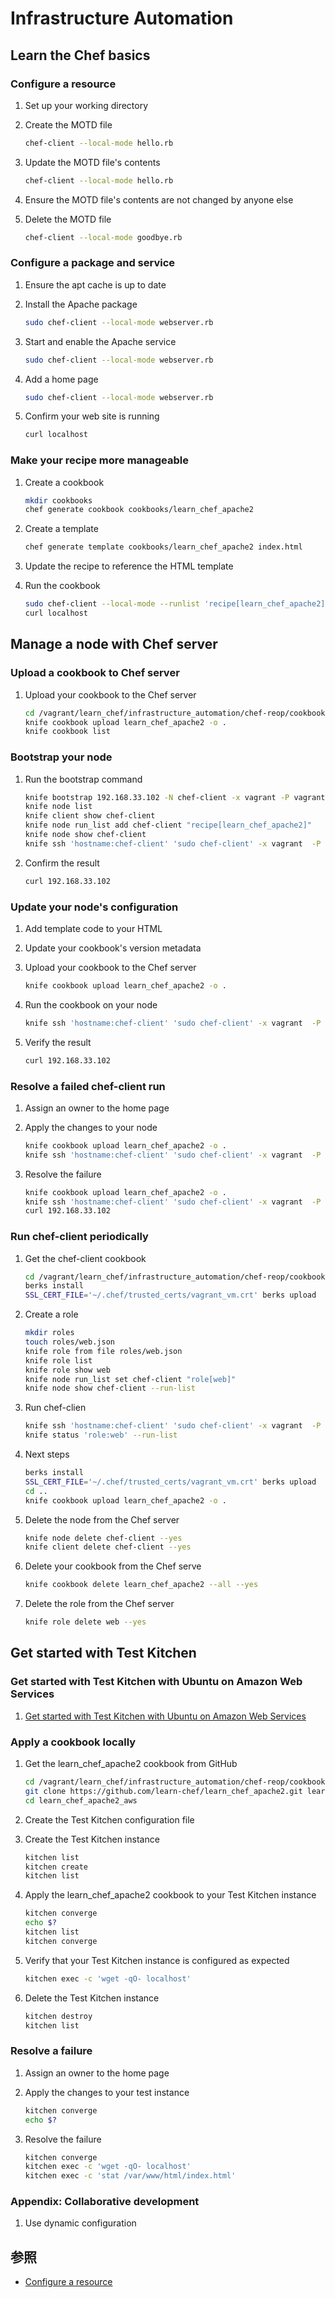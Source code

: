 # Infrastructure Automation
## Learn the Chef basics
### Configure a resource
1. Set up your working directory

1. Create the MOTD file
   ```bash
   chef-client --local-mode hello.rb
   ```
1. Update the MOTD file's contents
   ```bash
   chef-client --local-mode hello.rb
   ```
1. Ensure the MOTD file's contents are not changed by anyone else

1. Delete the MOTD file
   ```bash
   chef-client --local-mode goodbye.rb
   ```
   
### Configure a package and service
1. Ensure the apt cache is up to date   
   
1. Install the Apache package
   ```bash
   sudo chef-client --local-mode webserver.rb
   ```   

1. Start and enable the Apache service
   ```bash
   sudo chef-client --local-mode webserver.rb
   ```      

1. Add a home page
   ```bash
   sudo chef-client --local-mode webserver.rb
   ```
   
1. Confirm your web site is running
   ```bash
   curl localhost
   ```         

### Make your recipe more manageable
1. Create a cookbook
   ```bash
   mkdir cookbooks
   chef generate cookbook cookbooks/learn_chef_apache2
   ```

1. Create a template
   ```bash
   chef generate template cookbooks/learn_chef_apache2 index.html
   ```
   
1. Update the recipe to reference the HTML template

1. Run the cookbook
   ```bash
   sudo chef-client --local-mode --runlist 'recipe[learn_chef_apache2]'
   curl localhost
   ```

## Manage a node with Chef server
### Upload a cookbook to Chef server
1. Upload your cookbook to the Chef server
   ```bash
   cd /vagrant/learn_chef/infrastructure_automation/chef-reop/cookbooks/   
   knife cookbook upload learn_chef_apache2 -o .
   knife cookbook list
   ```
   
### Bootstrap your node
1. Run the bootstrap command
   ```bash
   knife bootstrap 192.168.33.102 -N chef-client -x vagrant -P vagrant --sudo --run-list 'recipe[learn_chef_apache2]'
   knife node list
   knife client show chef-client
   knife node run_list add chef-client "recipe[learn_chef_apache2]"
   knife node show chef-client
   knife ssh 'hostname:chef-client' 'sudo chef-client' -x vagrant  -P vagrant
   ```   
   
1. Confirm the result      
   ````bash
   curl 192.168.33.102
   ````   

### Update your node's configuration
1. Add template code to your HTML

1. Update your cookbook's version metadata

1. Upload your cookbook to the Chef server
   ```bash
   knife cookbook upload learn_chef_apache2 -o .
   ```
   
1. Run the cookbook on your node
   ```bash
   knife ssh 'hostname:chef-client' 'sudo chef-client' -x vagrant  -P vagrant
   ```   
1. Verify the result
   ````bash
   curl 192.168.33.102
   ````   

### Resolve a failed chef-client run
1. Assign an owner to the home page

1. Apply the changes to your node
   ```bash
   knife cookbook upload learn_chef_apache2 -o .
   knife ssh 'hostname:chef-client' 'sudo chef-client' -x vagrant  -P vagrant
   ```
   
1. Resolve the failure
   ```bash
   knife cookbook upload learn_chef_apache2 -o .
   knife ssh 'hostname:chef-client' 'sudo chef-client' -x vagrant  -P vagrant
   curl 192.168.33.102
   ```  
   
### Run chef-client periodically
1. Get the chef-client cookbook
   ```bash
   cd /vagrant/learn_chef/infrastructure_automation/chef-reop/cookbooks/learn_chef_apache2$
   berks install
   SSL_CERT_FILE='~/.chef/trusted_certs/vagrant_vm.crt' berks upload
   ```    
   
1. Create a role
   ```bash
   mkdir roles
   touch roles/web.json
   knife role from file roles/web.json
   knife role list
   knife role show web
   knife node run_list set chef-client "role[web]"
   knife node show chef-client --run-list 
   ```     

1. Run chef-clien
   ```bash
   knife ssh 'hostname:chef-client' 'sudo chef-client' -x vagrant  -P vagrant
   knife status 'role:web' --run-list
   ```    

1. Next steps
   ```bash
   berks install
   SSL_CERT_FILE='~/.chef/trusted_certs/vagrant_vm.crt' berks upload
   cd ..
   knife cookbook upload learn_chef_apache2 -o .
   ```    
   
1. Delete the node from the Chef server
   ```bash
   knife node delete chef-client --yes
   knife client delete chef-client --yes
   ```     

1. Delete your cookbook from the Chef serve
   ```bash
   knife cookbook delete learn_chef_apache2 --all --yes
   ```   
     
1. Delete the role from the Chef server
   ```bash
   knife role delete web --yes
   ```     
   
## Get started with Test Kitchen
### Get started with Test Kitchen with Ubuntu on Amazon Web Services
1. [Get started with Test Kitchen with Ubuntu on Amazon Web Services](../build/build_aws_workstation.md) 

### Apply a cookbook locally
1. Get the learn_chef_apache2 cookbook from GitHub
   ```bash
   cd /vagrant/learn_chef/infrastructure_automation/chef-reop/cookbooks
   git clone https://github.com/learn-chef/learn_chef_apache2.git learn_chef_apache2_aws
   cd learn_chef_apache2_aws
   ```
   
1. Create the Test Kitchen configuration file   

1. Create the Test Kitchen instance
   ```bash
   kitchen list
   kitchen create
   kitchen list
   ```
   
1. Apply the learn_chef_apache2 cookbook to your Test Kitchen instance
   ```bash
   kitchen converge
   echo $?
   kitchen list
   kitchen converge
   ```   

1. Verify that your Test Kitchen instance is configured as expected
   ```bash
   kitchen exec -c 'wget -qO- localhost'
   ```   
   
1. Delete the Test Kitchen instance
   ```bash
   kitchen destroy
   kitchen list
   ```   
   
### Resolve a failure
1. Assign an owner to the home page

1. Apply the changes to your test instance
   ```bash
   kitchen converge
   echo $?
   ```
   
1. Resolve the failure
   ```bash
   kitchen converge
   kitchen exec -c 'wget -qO- localhost'
   kitchen exec -c 'stat /var/www/html/index.html'
   ```
      
### Appendix: Collaborative development
1. Use dynamic configuration    
   
## 参照
+ [Configure a resource](https://learn.chef.io/modules/learn-the-basics/ubuntu/virtualbox/configure-a-resource#/)